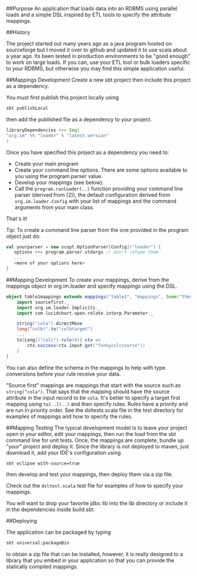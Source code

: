 ##Purpose
An application that loads data into an RDBMS
using parallel loads and a simple DSL inspired by ETL tools
to specify the attribute mappings.

##History

The project started out many years ago as a java program
hosted on sourceforge but I moved it over to github and
updated it to use scala about a year ago. Its been tested
in production environments to be "good enough" to work on
large loads. If you can, use your ETL tool or bulk loaders
specific to your RDBMS, but otherwise you may find this
simple application useful.

##Mappings Development
Create a new sbt project then include this project
as a dependency. 

You must first publish this project locally using
```sh
sbt publishLocal
```
then add the published file as a dependency to your
project.
```scala
libraryDependencies ++= Seq(
"org.im" %% "loader" % "latest.version"
)
```
Once you have specified this project as a dependency
you need to:
* Create your main program
* Create your command line options. There are some
options available to you using the program.parser value.
* Develop your mappings (see below).
* Call the `program.runloader(..)` function providing
your command line parser (derived from (2)), the
default configuration derived from `org.im.loader.Config`
with your list of mappings and the command arguments
from your main class.

That's it!

Tip: To create a command line parser from the one
provided in the program object just do:
```scala
val yourparser = new scopt.OptionParser[Config]("loader") { 
   options ++= program.parser.stdargs // don't retype them
   ...
   <more of your options here>
}
```

##Mapping Development
To create your mappings, derive from the mappings
object in org.im.loader and specify mappings using
the DSL.
```scala
object table1mappings extends mappings("table1", "mappings", Some("theschema")) {
    import sourcefirst._
    import org.im.loader.Implicits._
    import com.lucidchart.open.relate.interp.Parameter._ 

    string("cola").directMove
    long("colb)".to("colbtarget")
    ...
    to[Long]("colc").rule(0){ ctx =>
        ctx.success(ctx.input.get("funkycolcsource"))
    }
}
```
You can also define the schema in the mappings to help
with type conversions before your rule receive your data.

"Source first" mappings are mappings that start with the
source such as `string("cola")`. That says that the mapping
should have the source attribute in the input record to
be `cola`. It's better to specify a target first mapping
using `to[..](..)` and then specify rules. Rules
have a priority and are run in priority order. See the
dsltests.scala file in the test directory for examples
of mappings and how to specify the rules.


##Mapping Testing
The typical development  model is to leave your project open
in your editor, edit your mappings, then run the load from
the sbt command line for unit tests. Once, the mappings
are complete, bundle up "your" project and deploy it. Since
the library is not deployed to maven, just download it,
add your IDE's configuration using
```sh
sbt eclipse with-source=true
```
then develop and test your mappings, then deploy them via
a zip file.

Check out the `dsltest.scala` test file for examples of how
to specify your mappings.

You will want to drop your favorite jdbc lib into the lib directory
or include it in the dependencies inside build.sbt.



##Deploying

The application can be packaged by typing
```sh
sbt universal:packageBin 
```
to obtain a zip file that can be installed, however, it is
really designed to a library that you embed in your
application so that you can provide the statically compiled
mappings. 
